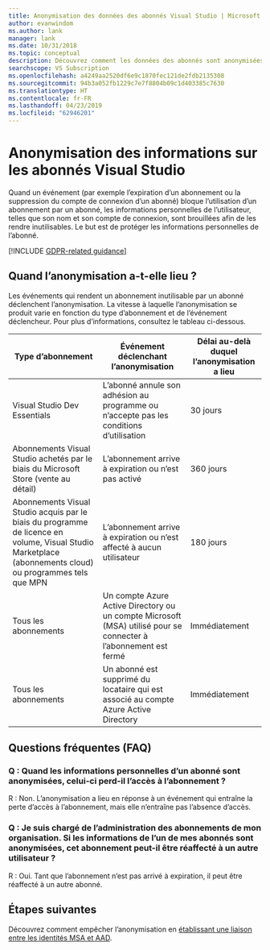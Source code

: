 ```yaml
---
title: Anonymisation des données des abonnés Visual Studio | Microsoft Docs
author: evanwindom
ms.author: lank
manager: lank
ms.date: 10/31/2018
ms.topic: conceptual
description: Découvrez comment les données des abonnés sont anonymisées quand l’accès aux abonnements est perdu.
searchscope: VS Subscription
ms.openlocfilehash: a4249aa2520df6e9c1870fec121de2fdb2135308
ms.sourcegitcommit: 94b3a052fb1229c7e7f8804b09c1d403385c7630
ms.translationtype: HT
ms.contentlocale: fr-FR
ms.lasthandoff: 04/23/2019
ms.locfileid: "62946201"
---
```

# <a name="anonymization-of-visual-studio-subscriber-information"></a>Anonymisation des informations sur les abonnés Visual Studio

Quand un événement (par exemple l’expiration d’un abonnement ou la suppression du compte de connexion d’un abonné) bloque l’utilisation d’un abonnement par un abonné, les informations personnelles de l’utilisateur, telles que son nom et son compte de connexion, sont brouillées afin de les rendre inutilisables.  Le but est de protéger les informations personnelles de l’abonné.

[!INCLUDE [GDPR-related guidance](includes/gdpr-intro-sentence.md)]

## <a name="when-does-anonymization-occur"></a>Quand l’anonymisation a-t-elle lieu ?

Les événements qui rendent un abonnement inutilisable par un abonné déclenchent l’anonymisation.  La vitesse à laquelle l’anonymisation se produit varie en fonction du type d’abonnement et de l’événement déclencheur. Pour plus d’informations, consultez le tableau ci-dessous.

| Type d’abonnement                                                                                                                       | Événement déclenchant l’anonymisation                                                                                                     | Délai au-delà duquel l’anonymisation a lieu |
|-----------------------------------------------------------------------------------------------------------------------------------------|------------------------------------------------------------------------------------------------------------|---------------------------|
| Visual Studio Dev Essentials                                                                                                            | L’abonné annule son adhésion au programme ou n’accepte pas les conditions d’utilisation                                    | 30 jours               |
| Abonnements Visual Studio achetés par le biais du Microsoft Store (vente au détail)                                                                      | L’abonnement arrive à expiration ou n’est pas activé                                                                   | 360 jours                  |
| Abonnements Visual Studio acquis par le biais du programme de licence en volume, Visual Studio Marketplace (abonnements cloud) ou programmes tels que MPN | L’abonnement arrive à expiration ou n’est affecté à aucun utilisateur                                                          | 180 jours                  |
| Tous les abonnements                                                                                                                       | Un compte Azure Active Directory ou un compte Microsoft (MSA) utilisé pour se connecter à l’abonnement est fermé | Immédiatement               |
| Tous les abonnements                                                                                                                       | Un abonné est supprimé du locataire qui est associé au compte Azure Active Directory                                | Immédiatement               |

## <a name="faq"></a>Questions fréquentes (FAQ)

### <a name="q--does-the-anonymization-of-the-subscribers-personal-information-cause-them-to-lose-access-to-the-subscription"></a>Q :  Quand les informations personnelles d’un abonné sont anonymisées, celui-ci perd-il l’accès à l’abonnement ?
R :  Non.  L’anonymisation a lieu en réponse à un événement qui entraîne la perte d’accès à l’abonnement, mais elle n’entraîne pas l’absence d’accès.

### <a name="q--im-an-administrator-for-my-organizations-subscriptions--if-one-of-my-subscribers-information-is-anonymized-can-that-subscription-be-reassigned-to-another-user"></a>Q :  Je suis chargé de l’administration des abonnements de mon organisation.  Si les informations de l’un de mes abonnés sont anonymisées, cet abonnement peut-il être réaffecté à un autre utilisateur ?
R :  Oui. Tant que l’abonnement n’est pas arrivé à expiration, il peut être réaffecté à un autre abonné.

## <a name="next-steps"></a>Étapes suivantes

Découvrez comment empêcher l’anonymisation en [établissant une liaison entre les identités MSA et AAD](/azure/active-directory/b2b/add-users-administrator).
